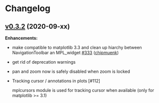 # Changelog

## [v0.3.2](https://github.com/chipmuenk/pyfda/tree/v0.3.1) (2020-09-xx)

**Enhancements:**
- make compatible to matplotlib 3.3 and clean up hiarchy between NavigationToolbar
  an MPL_widget [\#333](https://github.com/chipmuenk/pull/333) ([chipmuenk](https://github.com/chipmuenk))

- get rid of deprecation warnings

- pan and zoom now is safely disabled when zoom is locked

- Tracking cursor / annotations in plots [\#112]

  mplcursors module is used for tracking cursor when available (only for matplotlib >= 3.1)
